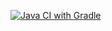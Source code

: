 [![Java CI with Gradle](https://github.com/fred6776/javaG5_1/actions/workflows/gradle.yml/badge.svg)](https://github.com/fred6776/javaG5_1/actions/workflows/gradle.yml)
